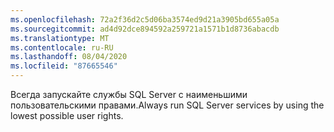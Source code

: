 ```yaml
---
ms.openlocfilehash: 72a2f36d2c5d06ba3574ed9d21a3905bd655a05a
ms.sourcegitcommit: ad4d92dce894592a259721a1571b1d8736abacdb
ms.translationtype: MT
ms.contentlocale: ru-RU
ms.lasthandoff: 08/04/2020
ms.locfileid: "87665546"
---
```

<span data-ttu-id="bc492-101">Всегда запускайте службы SQL Server с наименьшими пользовательскими правами.</span><span class="sxs-lookup"><span data-stu-id="bc492-101">Always run SQL Server services by using the lowest possible user rights.</span></span>
